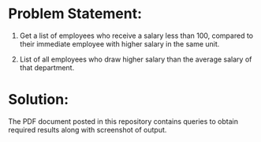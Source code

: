 # Problem Statement:

1. Get a list of employees who receive a salary less than 100, compared to their immediate employee with higher salary in the same unit.

2. List of all employees who draw higher salary than the average salary of that department.

# Solution:

The PDF document posted in this repository contains queries to obtain required results along with screenshot of output.

